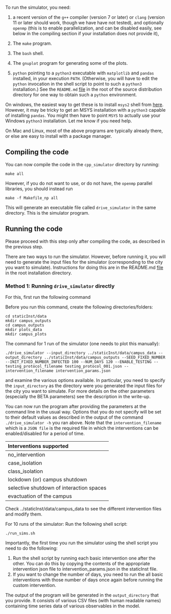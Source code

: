 To run the simulator, you need:

1. a recent version of the `g++` compiler (version 7 or later) or `clang`
(version 11 or later should work, though we have have not tested), and
optionally `openmp` (this is to enable parallelization, and can be disabled
easily, see below in the compiling section if your installation does not provide
it),

2. The `make` program.

3. The `bash` shell.

4. The `gnuplot` program for generating some of the plots.

5. `python` pointing to a `python3` executable with `matplotlib` and `pandas`
   installed, in your execution `PATH`. (Otherwise, you will have to edit the
   `python` invocation in the shell script to point to such a `python3`
   installation.)  See the `README.md` [file](../README.md) in the root of the
   source distribution directory for one way to obtain such a `python`
   environment.

On windows, the easiest way to get these is to install `msys2` shell
from [here](https://www.msys2.org/).  However, it may be tricky to get
an MSYS installation with a `python3` capable of installing `pandas`.
You might then have to point `MSYS` to actually use your Windows
`python3` installation. Let me know if you need help.

On Mac and Linux, most of the above programs are typically already there, or
else are easy to install with a package manager.


## Compiling the code

You can now compile the code in the `cpp_simulator` directory by running:

```
make all
```

However, if you do not want to use, or do not have, the `openmp`
parallel libraries, you should instead run

```
make -f Makefile_np all
```


This will generate an executable file called `drive_simulator` in the
same directory.  This is the simulator program.


## Running the code

Please proceed with this step only after compiling the code, as described in the
previous step.

There are two ways to run the simulator.  However, before running it, you will
need to generate the input files for the simulator (corresponding to the city
you want to simulate).  Instructions for doing this are in the README.md
[file](../README.md) in the root installation directory.

### Method 1: Running `drive_simulator` directly

For this, first run the following command

Before you run this command, create the following directories/folders:

```
cd staticInst/data
mkdir campus_outputs
cd campus_outputs
mkdir plots_data
mkdir campus_plots
```
The command for 1 run of the simulator (one needs to plot this manually):
```
./drive_simulator --input_directory ../staticInst/data/campus_data --output_directory ../staticInst/data/campus_outputs --SEED_FIXED_NUMBER  --INIT_FIXED_NUMBER_INFECTED 100 --NUM_DAYS 120 --ENABLE_TESTING --testing_protocol_filename testing_protocol_001.json --intervention_filename intervention_params.json
```

and examine the various options available.  In particular, you need to specify
the `input_directory` as the directory were you generated the input files for
the city you want to simulate.  For more details on the other parameters
(especially the BETA parameters) see the description in the write-up.

You can now run the program after providing the parameters at the command line
in the usual way.  Options that you do not specify will be set to their default
values as described in the output of the command `./drive_simulator -h` you ran
above.  Note that the `intervention_filename` which is a `JSON file` is the required file in which the interventions can be enabled/disabled for a period of time.

| Interventions supported|
| :-- |
| no_intervention|
| case_isolation |
| class_isolation |
| lockdown (or) campus shutdown |
| selective shutdown of interaction spaces |
| evactuation of the campus |

Check ../staticInst/data/campus_data to see the different intervention files and modify them.

For 10 runs of the simulator:
Run the following shell script:
```
./run_sims.sh
```
Importantly, the first time you run the simulator using the shell script you need to do the following:
1. Run the shell script by running each basic intervention one after the other. You can do this by copying the contents of the appropriate intervention json file to intervention_params.json in the staticInst file.
2. If you want to change the number of days, you need to run the all basic interventions with those number of days once again before running the custom intervention.


The output of the program will be generated in the `output_directory` that you
provide.  It consists of various CSV files (with human readable names)
containing time series data of various observables in the model.